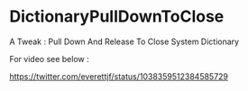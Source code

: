 # DictionaryPullDownToClose

A Tweak : Pull Down And Release To Close System Dictionary

For video see below :

https://twitter.com/everettjf/status/1038359512384585729


